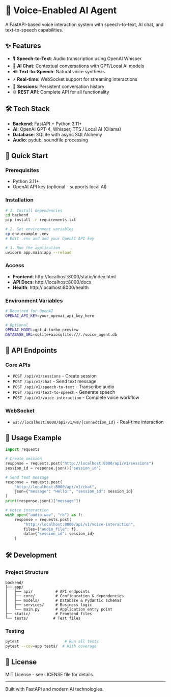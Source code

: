 # 🎤 Voice-Enabled AI Agent

A FastAPI-based voice interaction system with speech-to-text, AI chat, and text-to-speech capabilities.

## ✨ Features

- 🎙️ **Speech-to-Text**: Audio transcription using OpenAI Whisper
- 🤖 **AI Chat**: Contextual conversations with GPT/Local AI models
- 🔊 **Text-to-Speech**: Natural voice synthesis
- ⚡ **Real-time**: WebSocket support for streaming interactions
- 💾 **Sessions**: Persistent conversation history
- 🌐 **REST API**: Complete API for all functionality

## 🛠️ Tech Stack

- **Backend**: FastAPI + Python 3.11+
- **AI**: OpenAI GPT-4, Whisper, TTS / Local AI (Ollama)
- **Database**: SQLite with async SQLAlchemy
- **Audio**: pydub, soundfile processing

## 🚀 Quick Start

### Prerequisites
- Python 3.11+
- OpenAI API key (optional - supports local AI)

### Installation

```bash
# 1. Install dependencies
cd backend
pip install -r requirements.txt

# 2. Set environment variables
cp env.example .env
# Edit .env and add your OpenAI API key

# 3. Run the application
uvicorn app.main:app --reload
```

### Access
- **Frontend**: http://localhost:8000/static/index.html
- **API Docs**: http://localhost:8000/docs
- **Health**: http://localhost:8000/health

### Environment Variables

```bash
# Required for OpenAI
OPENAI_API_KEY=your_openai_api_key_here

# Optional
OPENAI_MODEL=gpt-4-turbo-preview
DATABASE_URL=sqlite+aiosqlite:///./voice_agent.db
```

## 📖 API Endpoints

### Core APIs
- `POST /api/v1/sessions` - Create session
- `POST /api/v1/chat` - Send text message
- `POST /api/v1/speech-to-text` - Transcribe audio
- `POST /api/v1/text-to-speech` - Generate speech
- `POST /api/v1/voice-interaction` - Complete voice workflow

### WebSocket
- `ws://localhost:8000/api/v1/ws/{connection_id}` - Real-time interaction

## 🎯 Usage Example

```python
import requests

# Create session
response = requests.post("http://localhost:8000/api/v1/sessions")
session_id = response.json()["session_id"]

# Send text message
response = requests.post(
    "http://localhost:8000/api/v1/chat",
    json={"message": "Hello!", "session_id": session_id}
)
print(response.json()["message"])

# Voice interaction
with open("audio.wav", "rb") as f:
    response = requests.post(
        "http://localhost:8000/api/v1/voice-interaction",
        files={"audio_file": f},
        data={"session_id": session_id}
    )
```

## 🛠️ Development

### Project Structure
```
backend/
├── app/
│   ├── api/          # API endpoints
│   ├── core/         # Configuration & dependencies
│   ├── models/       # Database & Pydantic schemas  
│   ├── services/     # Business logic
│   └── main.py       # Application entry point
├── static/           # Frontend files
└── tests/           # Test files
```

### Testing
```bash
pytest                    # Run all tests
pytest --cov=app tests/  # With coverage
```

## 📝 License

MIT License - see LICENSE file for details.

---

Built with FastAPI and modern AI technologies.
